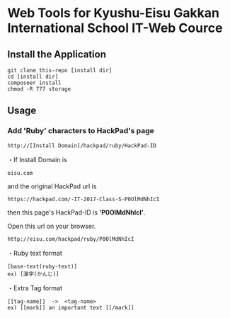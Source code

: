 # Web Tools for Kyushu-Eisu Gakkan International School IT-Web Cource

## Install the Application
```
git clone this-repo [install dir]
cd [install dir]
composeer install
chmod -R 777 storage
```

## Usage
### Add 'Ruby' characters to HackPad's page
	http://[Install Domain]/hackpad/ruby/HackPad-ID

・If Install Domain is
   
	eisu.com
and the original HackPad url is

	https://hackpad.com/-IT-2017-Class-S-P0OlMdNhIcI

then this page's HackPad-ID is **'P0OlMdNhIcI'**.

Open this url on your browser.

	http://eisu.com/hackpad/ruby/P0OlMdNhIcI
	
・Ruby text format

	[base-text(ruby-text)]
	ex) [漢字(かんじ)]
	
・Extra Tag format

	[[tag-name]]  ->  <tag-name>
	ex) [[mark]] an important text [[/mark]]
	
